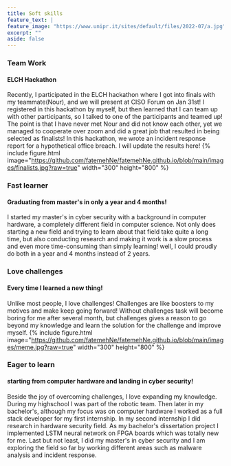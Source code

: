 ```yaml
---
title: Soft skills
feature_text: |
feature_image: "https://www.unipr.it/sites/default/files/2022-07/a.jpg"
excerpt: ""
aside: false
---
```


<!-- https://jsginc.com/wp-content/uploads/2021/01/bigstock-Soft-Skills-Concept-Illustrate-328025029-1030x578.jpg -->

### Team Work
#### ELCH Hackathon
Recently, I participated in the ELCH hackathon where I got into finals with my teammate(Nour), and we will present at CISO Forum on Jan 31st! I registered in this hackathon by myself, but then learned that I can team up with other participants, so I talked to one of the participants and teamed up! The point is that I have never met Nour and did not know each other, yet we managed to cooperate over zoom and did a great job that resulted in being selected as finalists! In this hackathon, we wrote an incident response report for a hypothetical office breach.
I will update the results here!
{% include figure.html image="https://github.com/fatemehNe/fatemehNe.github.io/blob/main/images/finalists.jpg?raw=true"  width="300" height="800" %}


### Fast learner
#### Graduating from master's in only a year and 4 months!
I started my master's in cyber security with a background in computer hardware, a completely different field in computer science. Not only does starting a new field and trying to learn about that field take quite a long time, but also conducting research and making it work is a slow process and even more time-consuming than simply learning! well, I could proudly do both in a year and 4 months instead of 2 years.



<!-- graduation photo! -->

### Love challenges
#### Every time I learned a new thing!
Unlike most people, I love challenges! Challenges are like boosters to my motives and make keep going forward! Without challenges task will become boring for me after several month, but challenges gives a reason to go beyond my knowledge and learn the solution for the challenge and improve myself. 
{% include figure.html image="https://github.com/fatemehNe/fatemehNe.github.io/blob/main/images/meme.jpg?raw=true"  width="300" height="800" %}


### Eager to learn
#### starting from computer hardware and landing in cyber security!
Beside the joy of overcoming challenges, I love expanding my knowledge. During my highschool I was part of the robotic team. Then later in my bachelor's, although my focus was on computer hardware I worked as a full stack developer for my first internship. In my second internship I did research in hardware security field. As my bachelor's dissertation project I implemented LSTM neural network on FPGA boards which was totally new for me. Last but not least, I did my master's in cyber security and I am exploring the field so far by working different areas such as malware analysis and incident response.

